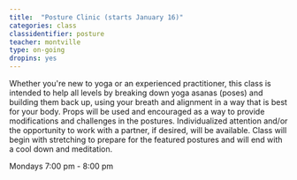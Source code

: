 ```yaml
---
title:  "Posture Clinic (starts January 16)"
categories: class
classidentifier: posture
teacher: montville
type: on-going
dropins: yes
---
```

Whether you're new to yoga or an experienced practitioner, this class is intended to help all levels by breaking down yoga asanas (poses) and building them back up, using your breath and alignment in a way that is best for your body. Props will be used and encouraged as a way to provide modifications and challenges in the postures. Individualized attention and/or the opportunity to work with a partner, if desired, will be available. Class will begin with stretching to prepare for the featured postures and will end with a cool down and meditation.

Mondays 7:00 pm - 8:00 pm
